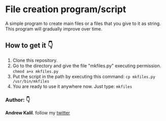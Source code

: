 # File creation program/script

A simple program to create main files or a files that you give to it as string. This program will gradually improve over time.

## How to get it :point_down:

 1) Clone this repository.
 2) Go to the directory and give the file "mkfiles.py" executing permission.
    ``` chmod a+x mkfiles.py ```
 3) Put the script in the path by executing this command:
    ```cp mkfiles.py /usr/bin/mkfiles```
 4) You are ready to use it anywhere now. Just type:
    ``` mkfiles ```

### Author: :point_down:

**Andrew Kalil**.
follow my [twitter](https://twitter.com/AndrewKalil1)